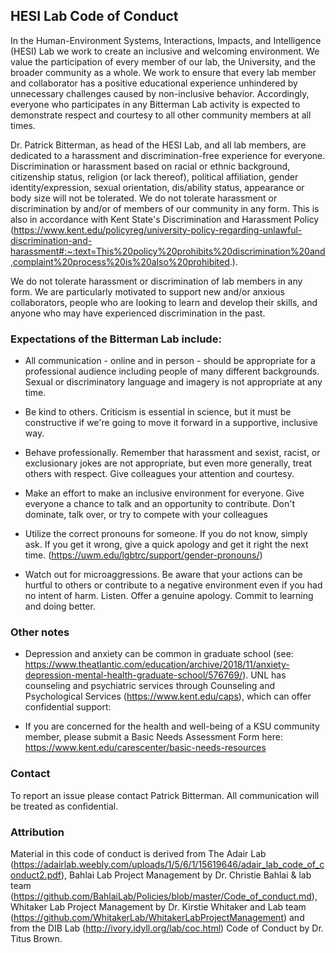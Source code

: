 ## HESI Lab Code of Conduct

In the Human-Environment Systems, Interactions, Impacts, and Intelligence (HESI) Lab we work to create an inclusive and welcoming environment. We value the participation of every member of our lab, the University, and the broader community as a whole. We work to ensure that every lab member and collaborator has a positive educational experience unhindered by unnecessary challenges caused by non-inclusive behavior. Accordingly, everyone who participates in any Bitterman Lab activity is expected to demonstrate respect and courtesy to all other community members at all times.

Dr. Patrick Bitterman, as head of the HESI Lab, and all lab members, are dedicated to a harassment and discrimination-free experience for everyone. Discrimination or harassment based on racial or ethnic background, citizenship status, religion (or lack thereof), political affiliation, gender identity/expression, sexual orientation, dis/ability status, appearance or body size will not be tolerated. We do not tolerate harassment or discrimination by and/or of members of our community in any form. This is also in accordance with Kent State's Discrimination and Harassment Policy (https://www.kent.edu/policyreg/university-policy-regarding-unlawful-discrimination-and-harassment#:~:text=This%20policy%20prohibits%20discrimination%20and,complaint%20process%20is%20also%20prohibited.).

We do not tolerate harassment or discrimination of lab members in any form. We are particularly motivated to support new and/or anxious collaborators, people who are looking to learn and develop their skills, and anyone who may have experienced discrimination in the past.

### Expectations of the Bitterman Lab include:

- All communication - online and in person - should be appropriate for a professional audience including people of many different backgrounds. Sexual or discriminatory language and imagery is not appropriate at any time.

- Be kind to others. Criticism is essential in science, but it must be constructive if we're going to move it forward in a supportive, inclusive way.

- Behave professionally. Remember that harassment and sexist, racist, or exclusionary jokes are not appropriate, but even more generally, treat others with respect. Give colleagues your attention and courtesy.

- Make an effort to make an inclusive environment for everyone. Give everyone a chance to talk and an opportunity to contribute. Don't dominate, talk over, or try to compete with your colleagues

- Utilize the correct pronouns for someone. If you do not know, simply ask. If you get it wrong, give a quick apology and get it right the next time.
(https://uwm.edu/lgbtrc/support/gender-pronouns/)

- Watch out for microaggressions. Be aware that your actions can be hurtful to others or contribute to a negative environment even if you had no intent of harm. Listen. Offer a genuine apology. Commit to learning and doing better.

### Other notes

- Depression and anxiety can be common in graduate school (see: https://www.theatlantic.com/education/archive/2018/11/anxiety-depression-mental-health-graduate-school/576769/). UNL has counseling and psychiatric services through Counseling and Psychological Services (https://www.kent.edu/caps), which can offer confidential support: 

- If you are concerned for the health and well-being of a KSU community member, please submit a Basic Needs Assessment Form here: https://www.kent.edu/carescenter/basic-needs-resources

### Contact

To report an issue please contact Patrick Bitterman. All communication will be treated as confidential.


### Attribution

Material in this code of conduct is derived from The Adair Lab (https://adairlab.weebly.com/uploads/1/5/6/1/15619646/adair_lab_code_of_conduct2.pdf), Bahlai Lab Project Management by Dr. Christie Bahlai & lab team (https://github.com/BahlaiLab/Policies/blob/master/Code_of_conduct.md), Whitaker Lab Project Management by Dr. Kirstie Whitaker and Lab team (https://github.com/WhitakerLab/WhitakerLabProjectManagement) and from the DIB Lab (http://ivory.idyll.org/lab/coc.html) Code of Conduct by Dr. Titus Brown.
    


